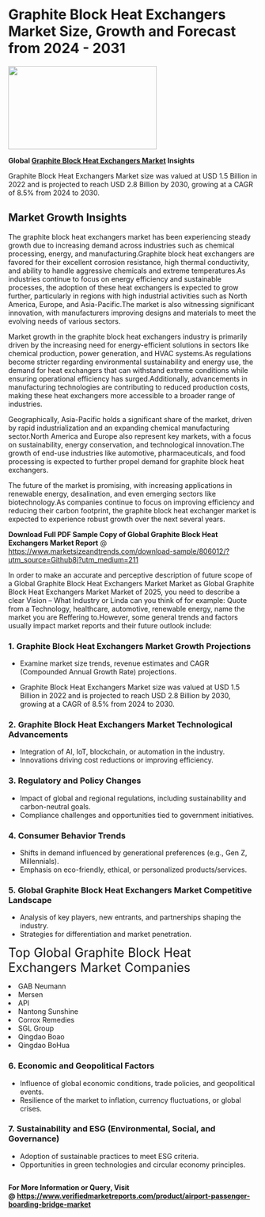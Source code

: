 <H1>Graphite Block Heat Exchangers Market Size, Growth and Forecast from 2024 - 2031</H1><img class="aligncenter size-medium wp-image-584254" src="https://thirdeyenews.in/wp-content/uploads/2024/09/Global-Market-Research-300x168.jpeg" alt="" width="300" height="168" /><p><strong>Global&nbsp;<a href="https://www.marketsizeandtrends.com/download-sample/806012/?utm_source=Github8j?utm_medium=211">Graphite Block Heat Exchangers Market</a> Insights</strong></p><p>Graphite Block Heat Exchangers Market size was valued at USD 1.5 Billion in 2022 and is projected to reach USD 2.8 Billion by 2030, growing at a CAGR of 8.5% from 2024 to 2030.</p><p><h2>Market Growth Insights</h2> <p>The graphite block heat exchangers market has been experiencing steady growth due to increasing demand across industries such as chemical processing, energy, and manufacturing.Graphite block heat exchangers are favored for their excellent corrosion resistance, high thermal conductivity, and ability to handle aggressive chemicals and extreme temperatures.As industries continue to focus on energy efficiency and sustainable processes, the adoption of these heat exchangers is expected to grow further, particularly in regions with high industrial activities such as North America, Europe, and Asia-Pacific.The market is also witnessing significant innovation, with manufacturers improving designs and materials to meet the evolving needs of various sectors.</p> <p>Market growth in the graphite block heat exchangers industry is primarily driven by the increasing need for energy-efficient solutions in sectors like chemical production, power generation, and HVAC systems.As regulations become stricter regarding environmental sustainability and energy use, the demand for heat exchangers that can withstand extreme conditions while ensuring operational efficiency has surged.Additionally, advancements in manufacturing technologies are contributing to reduced production costs, making these heat exchangers more accessible to a broader range of industries.</p> <p>Geographically, Asia-Pacific holds a significant share of the market, driven by rapid industrialization and an expanding chemical manufacturing sector.North America and Europe also represent key markets, with a focus on sustainability, energy conservation, and technological innovation.The growth of end-use industries like automotive, pharmaceuticals, and food processing is expected to further propel demand for graphite block heat exchangers.</p> <p>The future of the market is promising, with increasing applications in renewable energy, desalination, and even emerging sectors like biotechnology.As companies continue to focus on improving efficiency and reducing their carbon footprint, the graphite block heat exchanger market is expected to experience robust growth over the next several years.</p> <p><span class=""><strong>Download Full PDF Sample Copy of Global Graphite Block Heat Exchangers Market Report</strong> @ <a href="https://www.marketsizeandtrends.com/download-sample/806012/?utm_source=Github8j?utm_medium=211" target="_blank">https://www.marketsizeandtrends.com/download-sample/806012/?utm_source=Github8j?utm_medium=211</a></span></p><p>In order to make an accurate and perceptive description of future scope of a Global&nbsp;Graphite Block Heat Exchangers Market Market as Global&nbsp;Graphite Block Heat Exchangers Market Market of 2025, you need to describe a clear Vision &ndash; What Industry or Linda can you think of for example: Quote from a Technology, healthcare, automotive, renewable energy, name the market you are Reffering to.However, some general trends and factors usually impact market reports and their future outlook include:</p><h3>1.&nbsp;<strong>Graphite Block Heat Exchangers Market Growth Projections</strong></h3><ul><li>Examine market size trends, revenue estimates and CAGR (Compounded Annual Growth Rate) projections.</li><li><p>Graphite Block Heat Exchangers Market size was valued at USD 1.5 Billion in 2022 and is projected to reach USD 2.8 Billion by 2030, growing at a CAGR of 8.5% from 2024 to 2030.</p></li></ul><h3>2.&nbsp;<strong>Graphite Block Heat Exchangers Market Technological Advancements</strong></h3><ul><li>Integration of AI, IoT, blockchain, or automation in the industry.</li><li>Innovations driving cost reductions or improving efficiency.</li></ul><h3>3.&nbsp;<strong>Regulatory and Policy Changes</strong></h3><ul><li>Impact of global and regional regulations, including sustainability and carbon-neutral goals.</li><li>Compliance challenges and opportunities tied to government initiatives.</li></ul><h3>4.&nbsp;<strong>Consumer Behavior Trends</strong></h3><ul><li>Shifts in demand influenced by generational preferences (e.g., Gen Z, Millennials).</li><li>Emphasis on eco-friendly, ethical, or personalized products/services.</li></ul><h3>5.&nbsp;<strong>Global Graphite Block Heat Exchangers Market Competitive Landscape</strong></h3><ul><li>Analysis of key players, new entrants, and partnerships shaping the industry.</li><li>Strategies for differentiation and market penetration.</li></ul><p data-pm-slice="1 1 []"><span style="color: inherit; font-family: inherit; font-size: 25px;">Top Global Graphite Block Heat Exchangers Market Companies</span></p><div class="" data-test-id=""><p><li>GAB Neumann</li><li> Mersen</li><li> API</li><li> Nantong Sunshine</li><li> Corrox Remedies</li><li> SGL Group</li><li> Qingdao Boao</li><li> Qingdao BoHua</li></p></div><h3>6.&nbsp;<strong>Economic and Geopolitical Factors</strong></h3><ul><li>Influence of global economic conditions, trade policies, and geopolitical events.</li><li>Resilience of the market to inflation, currency fluctuations, or global crises.</li></ul><h3>7.&nbsp;<strong>Sustainability and ESG (Environmental, Social, and Governance)</strong></h3><ul><li>Adoption of sustainable practices to meet ESG criteria.</li><li>Opportunities in green technologies and circular economy principles.</li></ul><h2><strong style="font-size: 14px;">For More Information or Query, Visit @&nbsp;</strong><a style="background-color: #ffffff; font-size: 14px;" href="https://www.marketsizeandtrends.com/report/graphite-block-heat-exchangers-market/" target="_blank">https://www.verifiedmarketreports.com/product/airport-passenger-boarding-bridge-market</a></h2>